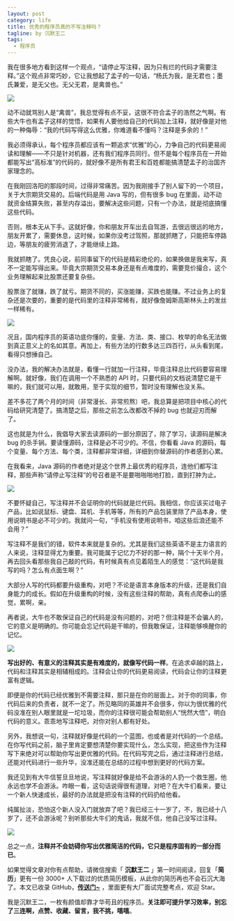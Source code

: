 ```yaml
---
layout: post
category: life
title: 优秀的程序员真的不写注释吗？
tagline: by 沉默王二
tags: 
  - 程序员
---
```


我在很多地方看到这样一个观点，“请停止写注释，因为只有烂的代码才需要注释。”这个观点非常巧妙，它让我想起了孟子的一句话，“杨氏为我，是无君也；墨氏兼爱，是无父也。无父无君，是禽兽也。”


<!--more-->

![](http://www.itwanger.com/assets/images/2020/05/zhushi-01.png)


动不动就骂别人是“禽兽”，我总觉得有点不妥，这很不符合孟子的浩然之气啊。有些大牛也有孟子这样的觉悟，如果有人要他给自己的代码加上注释，就好像是对他的一种侮辱：“我的代码写得这么优雅，你难道看不懂吗？注释是多余的！”

我必须得承认，每个程序员都应该有一颗追求“优雅”的心，力争自己的代码更易阅读和理解——不只是针对机器，还有我们程序员同行。但不是每个程序员在一开始都能写出“高标准”的代码的，就好像不是所有君王和百姓都能搞清楚孟子的治国齐家理念的。

在我刚回洛阳的那段时间，过得非常痛苦。因为我刚接手了别人留下的一个项目，关于大宗期货交易的。后端代码是用 Java 写的，但有很多 bug 在里面，动不动就资金结算失败，甚至内存溢出，要解决这些问题，只有一个办法，就是彻底搞懂这些代码。

否则，根本无从下手。这就好像，你和朋友开车出去自驾游，去很远很远的地方，朋友开累了，需要休息，这时候，如果你没考过驾照，那就抓瞎了，只能把车停路边，等朋友的疲劳消退了，才能继续上路。

我就抓瞎了。凭良心说，前同事留下的代码是精彩绝伦的，如果换做是我来写，真不一定能写得出来。毕竟大宗期货交易本身还是有点难度的，需要竞价撮合，这个业务理解起来比股票还要复杂些。

股票涨了就赚，跌了就亏。期货不同的，买涨能赚，买跌也能赚。不过业务上的复杂还是次要的，重要的是代码里的注释非常稀有，就好像詹姆斯高斯林头上的发丝一样稀有。

![](http://www.itwanger.com/assets/images/2020/05/zhushi-02.png)


况且，国内程序员的英语功底你懂的，变量、方法、类、接口、枚举的命名无法做到真正意义上的名如其意。再加上，有些方法的行数多达三四百行，从头看到尾，看得只想捶自己。

没办法，我的解决办法就是，看懂一行就加一行注释，毕竟注释总比代码要容易理解啊。就好像，我们在调用一个不熟悉的 API 时，只要代码的文档说清楚它是干嘛的，我们就可以用，就敢用，至于实现的细节，暂时没有理解也没关系。

差不多花了两个月的时间（非常漫长、非常煎熬）吧，我总算是把项目中核心的代码给研究清楚了。搞清楚之后，那些之前怎么改都改不掉的 bug 也就迎刃而解了。

这也就是为什么，我倡导大家去读源码的一部分原因了，除了学习，读源码是解决 bug 的杀手锏。要读懂源码，注释是必不可少的。不信，你看看 Java 的源码，每个变量、每个方法、每个类，注释都非常详细，详细到你替源码的作者感到心累。

在我看来，Java 源码的作者绝对是这个世界上最优秀的程序员，连他们都写注释，那些声称“请停止写注释”的号召者是不是要啪啪啪地打脸，直到打肿为止。

![](http://www.itwanger.com/assets/images/2020/05/zhushi-03.gif)

不要怀疑自己，写注释并不会证明你的代码就是烂代码。我相信，你应该买过电子产品，比如说鼠标、键盘、耳机、手机等等，所有的产品包装里除了产品本身，使用说明书是必不可少的。我就问一句，“手机没有使用说明书，咱这些后浪还能不会用？”

写注释不是我们的错，软件本来就是复杂的。尤其是我们这些英语不是主力语言的人来说，注释显得尤为重要。我可能属于记忆力不好的那一种，隔个十天半个月，再去回头看那些我自己敲的代码，有时候真有点见着陌生人的感觉：“这代码是我写的吗？怎么有点面生啊？”

大部分人写的代码都要升级重构，对吧？不论是语言本身版本的升级，还是我们自身能力的成长。假如在升级重构的时候，没有这些注释的帮助，真有点爬泰山的感觉，累啊，亲。

再者说，大牛也不敢保证自己的代码是没有问题的，对吧？但注释是不会骗人的，它的意义是明确的。你可能会忘记代码是干嘛的，但我敢保证，注释能够唤醒你的记忆。

![](http://www.itwanger.com/assets/images/2020/05/zhushi-04.png)


**写出好的、有意义的注释其实是有难度的，就像写代码一样**。在追求卓越的路上，代码和注释其实是相辅相成的。注释会让你的代码更易阅读，代码会让你的注释更富有逻辑。

即便是你的代码已经优雅到不需要注释，那只是在你的层面上。对于你的同事，你代码后来的负责者，就不一定了。所见略同的英雄并不会很多，你以为很优雅的代码没准在别人眼里就是一坨垃圾，而你的注释很可能会帮助别人“恍然大悟”，明白代码的意义。乖乖地写注释吧，对你对别人都有好处。

另外，我想说一句，注释就好像是代码的一个蓝图，也或者是对代码的一个总结。在你写代码之前，脑子里肯定要想清楚你要实现什么，怎么实现，把这些作为注释写下来绝对可以帮助你写出更优雅的代码。在代码写完之后，通过注释进行总结，还能对代码进行一些升华，没准还能在总结的过程中想到更好的代码方案。

我还见到有大牛信誓旦旦地说，写注释就好像是给不会游泳的人扔一个救生圈，他永远也学不会游泳。咋眼一看，这句话说得很有道理，对吧？在大牛们看来，要让一个新人快速成长，最好的办法就是把没有注释的代码扔给他看。

纯属扯淡，恐怕这个新人没入门就放弃了吧？我已经三十一岁了，不，我已经十八岁了，还不会游泳呢？别听那些大牛们的鬼话，我就不信，他自己没写过注释。

![](http://www.itwanger.com/assets/images/2020/05/zhushi-05.gif)


总之一点，**注释并不会妨碍你写出优雅简洁的代码，它只是程序固有的一部分而已**。



如果觉得文章对你有点帮助，请微信搜索「 **沉默王二** 」第一时间阅读，回复「**简历**」更有一份 3000+ 人下载过的优质简历模板，从此你的简历再也不会石沉大海了。本文已收录 GitHub，[**传送门~**](https://github.com/qinggee/itwanger.github.io) ，里面更有大厂面试完整考点，欢迎 Star。

我是沉默王二，一枚有颜值却靠才华苟且的程序员。**关注即可提升学习效率，别忘了三连啊，点赞、收藏、留言，我不挑，嘻嘻**。
